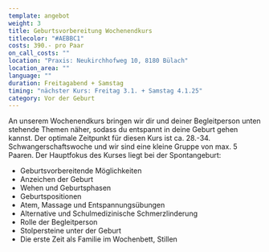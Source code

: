 ```yaml
---
template: angebot
weight: 3
title: Geburtsvorbereitung Wochenendkurs
titlecolor: "#AEBBC1"
costs: 3﻿90.- pro Paar
on_call_costs: ""
location: "P﻿raxis: Neukirchhofweg 10, 8180 Bülach"
location_area: ""
language: ""
duration: F﻿reitagabend + Samstag
timing: "nächster Kurs: Freitag 3.1. + Samstag 4.1.25"
category: Vor der Geburt
---
```

An unserem Wochenendkurs bringen wir dir und deiner Begleitperson unten stehende Themen näher, sodass du entspannt in deine Geburt gehen kannst. Der optimale Zeitpunkt für diesen Kurs ist ca. 28.-34. Schwangerschaftswoche und wir sind eine kleine Gruppe von max. 5 Paaren. Der Hauptfokus des Kurses liegt bei der Spontangeburt:

* Geburtsvorbereitende Möglichkeiten
* Anzeichen der Geburt
* Wehen und Geburtsphasen
* Geburtspositionen
* Atem, Massage und Entspannungsübungen
* Alternative und Schulmedizinische Schmerzlinderung
* Rolle der Begleitperson
* Stolpersteine unter der Geburt
* Die erste Zeit als Familie im Wochenbett, Stillen